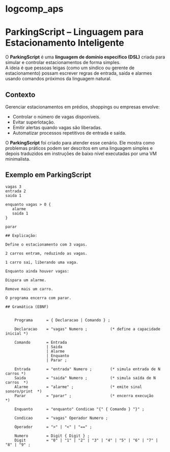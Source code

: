 # logcomp_aps


# ParkingScript – Linguagem para Estacionamento Inteligente  

O **ParkingScript** é uma **linguagem de domínio específico (DSL)** criada para simular e controlar estacionamentos de forma simples.  
A ideia é que pessoas leigas (como um síndico ou gerente de estacionamento) possam escrever regras de entrada, saída e alarmes usando comandos próximos da linguagem natural.  


## Contexto  

Gerenciar estacionamentos em prédios, shoppings ou empresas envolve:  
- Controlar o número de vagas disponíveis.  
- Evitar superlotação.  
- Emitir alertas quando vagas são liberadas.  
- Automatizar processos repetitivos de entrada e saída.  

O **ParkingScript** foi criado para atender esse cenário. Ele mostra como problemas práticos podem ser descritos em uma linguagem simples e depois traduzidos em instruções de baixo nível executadas por uma VM minimalista.  

## Exemplo em ParkingScript  

```parking
vagas 3
entrada 2
saida 1

enquanto vagas > 0 {
   alarme
   saida 1
}

parar

## Explicação:

Define o estacionamento com 3 vagas.

2 carros entram, reduzindo as vagas.

1 carro sai, liberando uma vaga.

Enquanto ainda houver vagas:

Dispara um alarme.

Remove mais um carro.

O programa encerra com parar.

## Gramática (EBNF)


    Programa      = { Declaracao | Comando } ;

    Declaracao    = "vagas" Numero ;          (* define a capacidade inicial *)
    
    Comando       = Entrada
                  | Saida
                  | Alarme
                  | Enquanto
                  | Parar ;
    
    Entrada       = "entrada" Numero ;        (* simula entrada de N carros *)
    Saida         = "saida" Numero ;          (* simula saída de N carros  *)
    Alarme        = "alarme" ;                (* emite sinal sonoro/print  *)
    Parar         = "parar" ;                 (* encerra execução          *)
    
    Enquanto      = "enquanto" Condicao "{" { Comando } "}" ;
    
    Condicao      = "vagas" Operador Numero ;
    
    Operador      = ">" | "<" | "==" ;
    
    Numero        = Digit { Digit } ;
    Digit         = "0" | "1" | "2" | "3" | "4" | "5" | "6" | "7" | "8" | "9" ;
